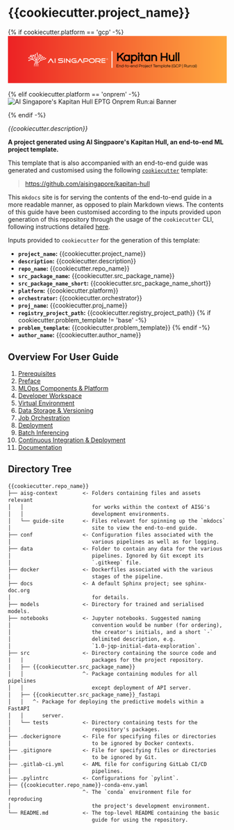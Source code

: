 # {{cookiecutter.project_name}}

{% if cookiecutter.platform == 'gcp' -%}
![AI Singapore's Kapitan Hull EPTG GCP Run:ai Banner](./kapitan-hull-eptg-gcp-runai-banner.png)

{% elif cookiecutter.platform == 'onprem' -%}
![AI Singapore's Kapitan Hull EPTG Onprem Run:ai Banner](./kapitan-hull-eptg-onprem-runai-banner.png)

{% endif -%}

_{{cookiecutter.description}}_

__A project generated using AI Singpaore's Kapitan Hull, an end-to-end 
ML project template.__

This template that is also accompanied with an end-to-end guide was
generated and customised using the following [`cookiecutter`][ccutter]
template:

> https://github.com/aisingapore/kapitan-hull

This `mkdocs` site is for serving the contents of the end-to-end guide 
in a more readable manner, as opposed to plain Markdown views. The 
contents of this guide have been customised according to the inputs 
provided upon generation of this repository through the usage of the 
`cookiecutter` CLI, following instructions detailed [here][kh-readme].

Inputs provided to `cookiecutter` for the generation of this template:

- __`project_name`:__ {{cookiecutter.project_name}}
- __`description`:__ {{cookiecutter.description}}
- __`repo_name`:__ {{cookiecutter.repo_name}}
- __`src_package_name`:__ {{cookiecutter.src_package_name}}
- __`src_package_name_short`:__ {{cookiecutter.src_package_name_short}}
- __`platform`:__ {{cookiecutter.platform}}
- __`orchestrator`:__ {{cookiecutter.orchestrator}}
- __`proj_name`:__ {{cookiecutter.proj_name}}
- __`registry_project_path`:__ {{cookiecutter.registry_project_path}}
{% if cookiecutter.problem_template != 'base' -%}
- __`problem_template`:__ {{cookiecutter.problem_template}}
{% endif -%}
- __`author_name`:__ {{cookiecutter.author_name}}

[ccutter]: https://cookiecutter.readthedocs.io/en/stable/
[kh-readme]: https://github.com/aisingapore/ml-project-cookiecutter-onprem-runai/blob/main/README.md

## Overview For User Guide

1.  [Prerequisites](./guide-for-user/01-prerequisites.md)
2.  [Preface](./guide-for-user/02-preface.md)
3.  [MLOps Components & Platform](./guide-for-user/03-mlops-components-platform.md)
4.  [Developer Workspace](guide-for-user/04-dev-wksp.md)
5.  [Virtual Environment](./guide-for-user/05-virtual-env.md)
6.  [Data Storage & Versioning](./guide-for-user/06-data-storage-versioning.md)
7.  [Job Orchestration](./guide-for-user/07-job-orchestration.md)
8.  [Deployment](./guide-for-user/08-deployment.md)
9.  [Batch Inferencing](./guide-for-user/09-batch-inferencing.md)
10. [Continuous Integration & Deployment](./guide-for-user/10-cicd.md)
11. [Documentation](./guide-for-user/11-documentation.md)

## Directory Tree

```tree
{{cookiecutter.repo_name}}
├── aisg-context        <- Folders containing files and assets relevant
│   │                      for works within the context of AISG's
│   │                      development environments.
│   └── guide-site      <- Files relevant for spinning up the `mkdocs`
│                          site to view the end-to-end guide.
├── conf                <- Configuration files associated with the
│                          various pipelines as well as for logging.
├── data                <- Folder to contain any data for the various
│                          pipelines. Ignored by Git except its
│                          `.gitkeep` file.
├── docker              <- Dockerfiles associated with the various
│                          stages of the pipeline.
├── docs                <- A default Sphinx project; see sphinx-doc.org
│                          for details.
├── models              <- Directory for trained and serialised models.
├── notebooks           <- Jupyter notebooks. Suggested naming
│                          convention would be number (for ordering),
│                          the creator's initials, and a short `-`
│                          delimited description, e.g.
│                          `1.0-jqp-initial-data-exploration`.
├── src                 <- Directory containing the source code and
|   |                      packages for the project repository.
│   ├── {{cookiecutter.src_package_name}}
│   │                   ^- Package containing modules for all pipelines 
│   │                      except deployment of API server.
│   ├── {{cookiecutter.src_package_name}}_fastapi
│   │   ^- Package for deploying the predictive models within a FastAPI
│   │      server.
│   └── tests           <- Directory containing tests for the
│                          repository's packages.
├── .dockerignore       <- File for specifying files or directories
│                          to be ignored by Docker contexts.
├── .gitignore          <- File for specifying files or directories
│                          to be ignored by Git.
├── .gitlab-ci.yml      <- AML file for configuring GitLab CI/CD
│                          pipelines.
├── .pylintrc           <- Configurations for `pylint`.
├── {{cookiecutter.repo_name}}-conda-env.yaml
│                       ^- The `conda` environment file for reproducing
│                          the project's development environment.
└── README.md           <- The top-level README containing the basic
                           guide for using the repository.
```
